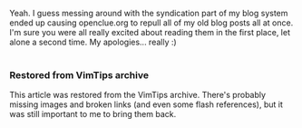 <!-- :metadata:

title: Apologies to OpenClue
tags: Random
publishedAt: 2008-09-23T06:41:57-0700
summary:

Yeah.  I guess messing around with the syndication part of my blog system ended
up causing openclue.org to repull all of my old blog posts all at once.
Sorry...

-->

Yeah.  I guess messing around with the syndication part of my blog system ended
up causing openclue.org to repull all of my old blog posts all at once.  I'm
sure you were all really excited about reading them in the first place, let
alone a second time.  My apologies... really :)<br><br>

<div class="restored-from-archive">
  <h3>Restored from VimTips archive</h3>
  <p>
  This article was restored from the VimTips archive. There's probably
  missing images and broken links (and even some flash references), but it
  was still important to me to bring them back.
  </p>
</div>
